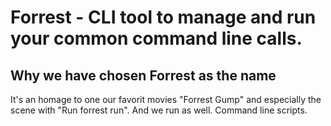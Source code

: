 # Forrest - CLI tool to manage and run your common command line calls.

## Why we have chosen Forrest as the name

It's an homage to one our favorit movies "Forrest Gump" and especially the scene with "Run forrest run". And we run as well. Command line scripts.
